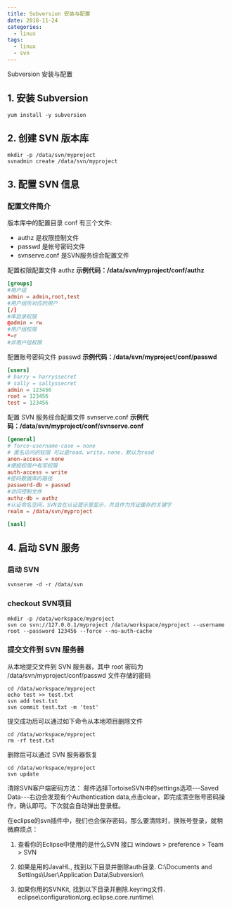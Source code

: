 ```yaml
---
title: Subversion 安装与配置
date: 2018-11-24
categories:
  - linux
tags:
  - linux
  - svn
---
```


Subversion 安装与配置
<!-- more -->

## 1. 安装 Subversion

```
yum install -y subversion
```

## 2. 创建 SVN 版本库

```
mkdir -p /data/svn/myproject
svnadmin create /data/svn/myproject
```

## 3. 配置 SVN 信息
### 配置文件简介
版本库中的配置目录 conf 有三个文件:

- authz 是权限控制文件  
- passwd 是帐号密码文件  
- svnserve.conf 是SVN服务综合配置文件  

配置权限配置文件 authz
**示例代码：/data/svn/myproject/conf/authz**

```conf
[groups]            
#用户组
admin = admin,root,test  
#用户组所对应的用户
[/]                 
#库目录权限
@admin = rw         
#用户组权限
*=r               
#非用户组权限
```

配置账号密码文件 passwd
**示例代码：/data/svn/myproject/conf/passwd**

```conf
[users]
# harry = harryssecret
# sally = sallyssecret
admin = 123456
root = 123456
test = 123456
```

配置 SVN 服务综合配置文件 svnserve.conf
**示例代码：/data/svn/myproject/conf/svnserve.conf**

```conf
[general]
# force-username-case = none
# 匿名访问的权限 可以是read、write，none，默认为read
anon-access = none
#使授权用户有写权限
auth-access = write
#密码数据库的路径
password-db = passwd
#访问控制文件
authz-db = authz
#认证命名空间，SVN会在认证提示里显示，并且作为凭证缓存的关键字
realm = /data/svn/myproject

[sasl]
```

## 4. 启动 SVN 服务
### 启动 SVN
```
svnserve -d -r /data/svn
```

### checkout SVN项目

```
mkdir -p /data/workspace/myproject
svn co svn://127.0.0.1/myproject /data/workspace/myproject --username root --password 123456 --force --no-auth-cache
```

### 提交文件到 SVN 服务器

从本地提交文件到 SVN 服务器，其中 root 密码为 /data/svn/myproject/conf/passwd 文件存储的密码

```
cd /data/workspace/myproject
echo test >> test.txt
svn add test.txt
svn commit test.txt -m 'test'
```

提交成功后可以通过如下命令从本地项目删除文件

```
cd /data/workspace/myproject
rm -rf test.txt
```

删除后可以通过 SVN 服务器恢复

```
cd /data/workspace/myproject
svn update
```


清除SVN客户端密码方法：
邮件选择TortoiseSVN中的settings选项---Saved Data---右边会发现有个Authentication data,点击clear，即完成清空账号密码操作，确认即可。下次就会自动弹出登录框。

在eclipse的svn插件中，我们也会保存密码，那么要清除时，换账号登录，就稍微麻烦点：

1. 查看你的Eclipse中使用的是什么SVN 接口
windows > preference > Team > SVN

2. 如果是用的JavaHL, 找到以下目录并删除auth目录.
C:\Documents and Settings\User\Application Data\Subversion\

3. 如果你用的SVNKit, 找到以下目录并删除.keyring文件.
eclipse\configuration\org.eclipse.core.runtime\